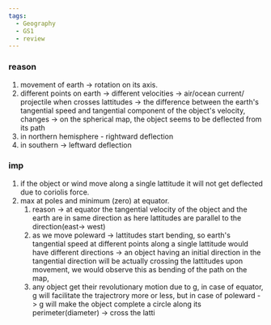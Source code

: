 ```yaml
---
tags:
  - Geography
  - GS1
  - review
---
```

### reason
1. movement of earth -> rotation on its axis.
2. different points on earth -> different velocities -> air/ocean current/ projectile when crosses lattitudes -> the difference between the earth's tangential speed and tangential component of the object's velocity, changes -> on the spherical map, the object seems to be deflected from its path
3. in northern hemisphere - rightward deflection
4. in southern -> leftward deflection
### imp 
1. if the object or wind move along a single lattitude it will not get deflected due to coriolis force.
2. max at poles and minimum (zero) at equator.
	1. reason -> at equator the tangential velocity of the object and the earth are in same direction as here lattitudes are parallel to the direction(east-> west)
	2. as we move poleward -> lattitudes start bending, so earth's tangential speed at different points along a single lattitude would have different directions -> an object having an initial direction in the tangential direction will be actually crossing the lattitudes upon movement, we would observe this as bending of the path on the map,
	3. any object get their revolutionary motion due to g, in case of equator, g will facilitate the trajectrory more or less, but in case of poleward -> g will make the object complete a circle along its perimeter(diameter) -> cross the latti